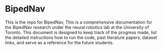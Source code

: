 # BipedNav
This is the repo for BipedNav, This is a comprehensive documentation for the BipedNav research under the neural robotics lab at the University of Toronto. This document is designed to keep track of the progress made, list the detailed instructions how to run the code, past literature papers, dataset links, and serve as a reference for the future students. 